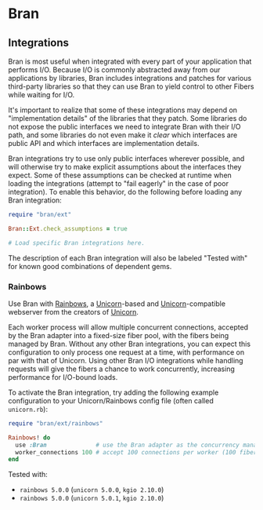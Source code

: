 # Bran

## Integrations

Bran is most useful when integrated with every part of your application that performs I/O. Because I/O is commonly abstracted away from our applications by libraries, Bran includes integrations and patches for various third-party libraries so that they can use Bran to yield control to other Fibers while waiting for I/O.

It's important to realize that some of these integrations may depend on "implementation details" of the libraries that they patch. Some libraries do not expose the public interfaces we need to integrate Bran with their I/O path, and some libraries do not even make it _clear_ which interfaces are public API and which interfaces are implementation details.

Bran integrations try to use only public interfaces wherever possible, and will otherwise try to make explicit assumptions about the interfaces they expect. Some of these assumptions can be checked at runtime when loading the integrations (attempt to "fail eagerly" in the case of poor integration). To enable this behavior, do the following before loading any Bran integration:

```ruby
require "bran/ext"

Bran::Ext.check_assumptions = true

# Load specific Bran integrations here.
```

The description of each Bran integration will also be labeled "Tested with" for known good combinations of dependent gems.

### Rainbows

Use Bran with [Rainbows][rainbows], a [Unicorn][unicorn]-based and [Unicorn][unicorn]-compatible webserver from the creators of [Unicorn][unicorn].

Each worker process will allow multiple concurrent connections, accepted by the Bran adapter into a fixed-size fiber pool, with the fibers being managed by Bran. Without any other Bran integrations, you can expect this configuration to only process one request at a time, with performance on par with that of Unicorn. Using other Bran I/O integrations while handling requests will give the fibers a chance to work concurrently, increasing performance for I/O-bound loads.

To activate the Bran integration, try adding the following example configuration to your Unicorn/Rainbows config file (often called `unicorn.rb`):

```ruby
require "bran/ext/rainbows"

Rainbows! do
  use :Bran              # use the Bran adapter as the concurrency manager
  worker_connections 100 # accept 100 connections per worker (100 fibers)
end
```

Tested with:
- `rainbows 5.0.0` (`unicorn 5.0.0`, `kgio 2.10.0`)
- `rainbows 5.0.0` (`unicorn 5.0.1`, `kgio 2.10.0`)

[rainbows]: http://rainbows.bogomips.org/
[unicorn]:  http://unicorn.bogomips.org/
